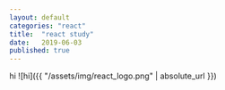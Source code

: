```yaml
---
layout: default
categories: "react"
title:  "react study"
date:   2019-06-03
published: true
---
```


hi
![hi]({{ "/assets/img/react_logo.png" | absolute_url }})